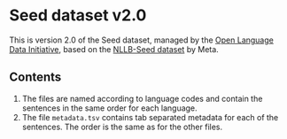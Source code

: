 # Seed dataset v2.0

This is version 2.0 of the Seed dataset, managed by the [Open Language Data Initiative](https://www.oldi.org), based on the [NLLB-Seed dataset](https://github.com/facebookresearch/flores) by Meta.

## Contents

1. The files are named according to language codes and contain the sentences in the same order for each language.
2. The file `metadata.tsv` contains tab separated metadata for each of the sentences. The order is the same as for the other files.
